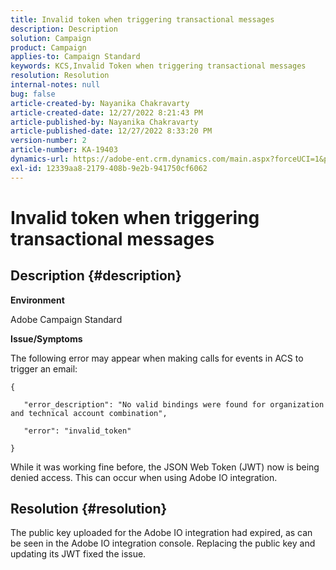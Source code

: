 ```yaml
---
title: Invalid token when triggering transactional messages
description: Description
solution: Campaign
product: Campaign
applies-to: Campaign Standard
keywords: KCS,Invalid Token when triggering transactional messages
resolution: Resolution
internal-notes: null
bug: false
article-created-by: Nayanika Chakravarty
article-created-date: 12/27/2022 8:21:43 PM
article-published-by: Nayanika Chakravarty
article-published-date: 12/27/2022 8:33:20 PM
version-number: 2
article-number: KA-19403
dynamics-url: https://adobe-ent.crm.dynamics.com/main.aspx?forceUCI=1&pagetype=entityrecord&etn=knowledgearticle&id=25605110-2486-ed11-81ac-6045bd006079
exl-id: 12339aa8-2179-408b-9e2b-941750cf6062
---
```

# Invalid token when triggering transactional messages

## Description {#description}


<b>Environment</b>

Adobe Campaign Standard

<b>Issue/Symptoms</b>

The following error may appear when making calls for events in ACS to trigger an email:




```
{
```




`   "error_description": "No valid bindings were found for organization and technical account combination",`

`   "error": "invalid_token"`

`}`



While it was working fine before, the JSON Web Token (JWT) now is being denied access. This can occur when using Adobe IO integration.


## Resolution {#resolution}


The public key uploaded for the Adobe IO integration had expired, as can be seen in the Adobe IO integration console. Replacing the public key and updating its JWT fixed the issue.
